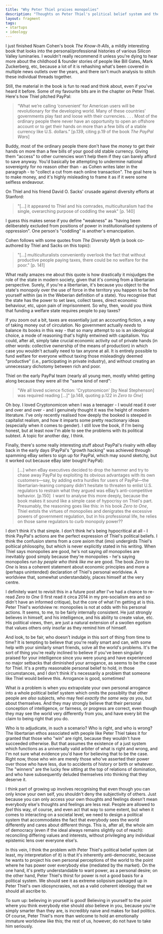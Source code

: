 ```yaml
---
title: "Why Peter Thiel praises monopolies"
description: "Thoughts on Peter Thiel's political belief system and the unstated assumptions buried within it."
layout: fragment
tags:
- startups
- ideology
---
```


I just finished Noam Cohen's book _The Know-It-Alls_, a mildly interesting book that looks into the personal/professional histories of various Silicon Valley luminaries. I wouldn't really recommend it unless you're dying to hear more about the childhood & founder stories of people like Bill Gates, Mark Zuckerberg, etc, because a lot of it is rehashing what's been covered in multiple news outlets over the years, and there isn't much analysis to stitch these individual threads together.

Still, the material in the book is fun to read and think about, even if you've heard it before. Some of my favourite bits are in the chapter on Peter Thiel. Here's how Thiel pitched PayPal:

> “What we’re calling ‘convenient’ for American users will be revolutionary for the developing world. Many of these countries’ governments play fast and loose with their currencies. . . . Most of the ordinary people there never have an opportunity to open an offshore account or to get their hands on more than a few bills of a stable currency like U.S. dollars.” \[p.139, citing p.19 of the book _The PayPal Wars_\]

Buddy, most of the ordinary people there don't have the _money_ to get their hands on more than a few bills of your good old stable currency. Giving them "access" to other currencies won't help them if they can barely afford to save anyway. You'd basically be attempting to undermine national sovereignty for no reason other than - as Cohen writes later in the paragraph - to "collect a cut from each online transaction". The goal here is to make money, and it's highly misleading to frame it as if it were some selfless endeavour.

On Thiel and his friend David O. Sacks' crusade against diversity efforts at Stanford:

> "[...] it appeared to Thiel and his comrades, multiculturalism had the single, overarching purpose of coddling the weak" \[p. 140\]

I guess this makes sense if you define "weakness" as "having been deliberately excluded from positions of power in institutionalised systems of oppression". One person's "coddling" is another's emancipation.

Cohen follows with some quotes from _The Diversity Myth_ (a book co-authored by Thiel and Sacks on this topic):

> "[...] multiculturalists conveniently overlook the fact that without productive people paying taxes, there could be no welfare for the poor." \[p. 141\]

What really amazes me about this quote is how drastically it misjudges the role of the state in modern society, given that it's coming from a libertarian perspective. Surely, if you're a libertarian, it's because you object to the state's monopoly over the use of force in the territory you happen to be find yourself within (as in the Weberian definition of a state). You recognise that the state has the power to set laws, collect taxes, direct economic behaviour, etc, upon pain of imprisonment. So why, then, would you think that funding a welfare state requires people to pay taxes?

If you zoom out a bit, taxes are essentially just an accounting fiction, a way of taking money out of circulation. No government actually _needs_ to balance its books in this way - that so many attempt to so is an ideological choice, a mode of reasoning that's highly entwined with capitalism. You could, after all, simply take crucial economic activity out of private hands (in other words: collective ownership of the means of production) in which case you wouldn't actually need to tax anyone at all. It is entirely possible to fund welfare for everyone without taxing those misleadingly deemed "productive" (i.e., participating in private industry), and without creating an unnecessary dichotomy between rich and poor.

Thiel on the early PayPal team (nearly all young men, mostly white) getting along because they were all the "same kind of nerd":

> "We all loved science fiction: 'Cryptonomicon' \[by Neal Stephenson\] was required reading [...]" \[p.148, quoting p.122 in _Zero to One_\]

Oh boy. I loved Cryptonomicon when I was a teenager - I would read it over and over and over - and I genuinely thought it was the height of modern literature. I've only recently realised how deeply the booked is steeped in capitalist realism, and how it imparts some pretty reactionary ideas (especially when it comes to gender). I still love the book, if I'm being honest, but at least now I'm able to see the problems with its political subtext. A topic for another day, I think.

Finally, there's some really interesting stuff about PayPal's rivalry with eBay back in the early days (PayPal's "growth hacking" was achieved through spamming eBay sellers to sign up for PayPal, which may sound sketchy, but it worked out because eBay later bought PayPal):

> [...] when eBay executives decided to drop the hammer and try to chase away PayPal by exploiting its obvious advantages with its own customers—say, by adding extra hurdles for users of PayPal—the libertarian-leaning company didn’t hesitate to threaten to enlist U.S. regulators to restrain what they argued was eBay’s anti-competitive behavior. \[p.150\]
​
I want to analyse this more deeply, because the book makes it sound like a simple case of hypocrisy on Thiel's part. Presumably, the reasoning goes like this: in his book _Zero to One_, Thiel extols the virtues of monopolies and denigrates the excessive powers of government regulation, but in his professional life, he relies on those same regulators to curb monopoly power??

I don't think it's that simple. I don't think he's being hypocritical at all - I think PayPal's actions are the perfect expression of Thiel's political beliefs. I think the confusion stems from a core axiom that (imo) undergirds Thiel's poltiical philosophy, but which is never explicitly stated in his writing. When Thiel says monopolies are good, he's not saying _all_ monopolies are inevitably good simply because they're monopolies - he's saying monopolies _run by people who think like me_ are good. The book _Zero to One_ is less a coherent statement about economic principles and more a (perhaps unintended) declaration of Thiel's personal worldview. A worldview that, somewhat understandably, places himself at the very centre.

I definitely want to revisit this in a future post after I've had a chance to re-read _Zero to One_ (I first read it circa 2014 in my pre-socialism era and so didn't have an informed critique), but the core of what I'm getting at is this. Peter Thiel's worldview re: monopolies is not at odds with his personal actions. It seems, to me, to be fairly internally consistent. He just strongly believes in himself, and his intelligence, and his ability to create value, etc. His political views, then, are just a natural extension of a swollen egotism that values others only insofar as they remind him of himself.

And look, to be fair, who doesn't indulge in this sort of thing from time to time? It is tempting to believe that you're really smart and can, with some help with your similarly smart friends, solve all the world's problems. It's the sort of thing you're really inclined to believe if you've been singularly praised for your intelligence since you were young and have experienced no major setbacks that diminished your arrogance, as seems to be the case for Thiel. It's a pretty reasonable personal belief to hold, in those circumstances, and I don't think it's necessarily a problem that someone like Thiel would believe this. Arrogance is good, sometimes!

What _is_ a problem is when you extrapolate your own personal arrogance into a whole political belief system which omits the possiblity that other people are _also_ subjects, who may feel _exactly the same way as you_, but about themselves. And they may strongly believe that their personal conception of intelligence, or fairness, or progress are correct, even though they may see the world very differently from you, and have every bit the claim to being right that you do.

Who is to adjudicate, in such a scenario? Who is right, and who is wrong? The libertarian ethos associated with people like Peter Thiel takes it for granted that those who "win" are right, because they wouldn't have succeeded otherwise. But that assumes the existence of a just system which functions as a universally valid arbiter of what is right and wrong, and I'm not sure what evidence you'd have for believing that to be the case. Right now, those who win are merely those who've asserted their power over those who have less, due to accidents of history or birth or whatever. The "winners" are the lucky few sitting at the top of relations of domination, and  who have subsequently deluded themselves into thinking that they deserve it.

I think part of growing up involves recognising that even though you can only know your own self, you shouldn't deny the subjectivity of others. Just because you can only access your own thoughts and feelings doesn't mean everybody else's thoughts and feelings are less real. People are allowed to _feel_ this way, of course, and even act that way to some extent, but when it comes to interacting on a societal level, we need to design a political system that accommodates the fact that everybody sees the world differently and cares about different things. This is, after all, the whole aim of democracy (even if the ideal always remains slightly out of reach): reconciling differing values and interests, without privileging any individual epistemic lens over everyone else's.

In this vein, I think the problem with Peter Thiel's political belief system (at least, my interpretation of it) is that it's inherently anti-democratic, because he wants to project his own personal perceptions of the world to the point where he has power over everybody else (mediated by the market). On the one hand, it's pretty understandable to want power, as a personal desire; on the other hand, Peter Thiel's thirst for power is not a good basis for a political system. We should see it as extreme solipsism packaged up in Peter Thiel's own idiosyncrasies, not as a valid coherent ideology that we should all ascribe to.

To sum up: believing in yourself is good! Believing in yourself to the point where you think everybody else should _also_ believe in you, because you're simply smarter than they are, is incredibly naive and makes for bad politics. Of course, Peter Thiel's more than welcome to hold an emotionally immature worldview like this; the rest of us, however, do not have to take him seriously.
